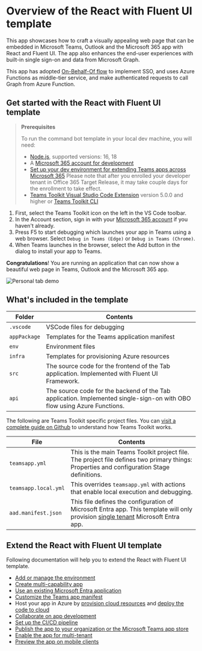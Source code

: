 # Overview of the React with Fluent UI template

This app showcases how to craft a visually appealing web page that can be embedded in Microsoft Teams, Outlook and the Microsoft 365 app with React and Fluent UI. The app also enhances the end-user experiences with built-in single sign-on and data from Microsoft Graph.

This app has adopted [On-Behalf-Of flow](https://learn.microsoft.com/en-us/azure/active-directory/develop/v2-oauth2-on-behalf-of-flow) to implement SSO, and uses Azure Functions as middle-tier service, and make authenticated requests to call Graph from Azure Function.

## Get started with the React with Fluent UI template

> **Prerequisites**
>
> To run the command bot template in your local dev machine, you will need:
>
> - [Node.js](https://nodejs.org/), supported versions: 16, 18
> - A [Microsoft 365 account for development](https://docs.microsoft.com/microsoftteams/platform/toolkit/accounts)
> - [Set up your dev environment for extending Teams apps across Microsoft 365](https://aka.ms/teamsfx-m365-apps-prerequisites)
> Please note that after you enrolled your developer tenant in Office 365 Target Release, it may take couple days for the enrollment to take effect.
> - [Teams Toolkit Visual Studio Code Extension](https://aka.ms/teams-toolkit) version 5.0.0 and higher or [Teams Toolkit CLI](https://aka.ms/teamsfx-toolkit-cli)

1. First, select the Teams Toolkit icon on the left in the VS Code toolbar.
2. In the Account section, sign in with your [Microsoft 365 account](https://docs.microsoft.com/microsoftteams/platform/toolkit/accounts) if you haven't already.
3. Press F5 to start debugging which launches your app in Teams using a web browser. Select `Debug in Teams (Edge)` or `Debug in Teams (Chrome)`.
4. When Teams launches in the browser, select the Add button in the dialog to install your app to Teams.

**Congratulations**! You are running an application that can now show a beautiful web page in Teams, Outlook and the Microsoft 365 app.

![Personal tab demo](https://github.com/OfficeDev/TeamsFx/assets/63089166/9599b53c-8f89-493f-9f7e-9edae1f9be54)

## What's included in the template

| Folder       | Contents                                                                                                                |
| - |-------------------------------------------------------------------------------------------------------------------------|
| `.vscode`    | VSCode files for debugging                                                                                              |
| `appPackage` | Templates for the Teams application manifest                                                                            |
| `env`        | Environment files                                                                                                       |
| `infra`      | Templates for provisioning Azure resources                                                                              |
| `src`        | The source code for the frontend of the Tab application. Implemented with Fluent UI Framework.                          |
| `api`        | The source code for the backend of the Tab application. Implemented single-sign-on with OBO flow using Azure Functions. |

The following are Teams Toolkit specific project files. You can [visit a complete guide on Github](https://github.com/OfficeDev/TeamsFx/wiki/Teams-Toolkit-Visual-Studio-Code-v5-Guide#overview) to understand how Teams Toolkit works.

| File                                 | Contents                                           |
| - | - |
|`teamsapp.yml`|This is the main Teams Toolkit project file. The project file defines two primary things:  Properties and configuration Stage definitions.|
|`teamsapp.local.yml`|This overrides `teamsapp.yml` with actions that enable local execution and debugging.|
|`aad.manifest.json`|This file defines the configuration of Microsoft Entra app. This template will only provision [single tenant](https://learn.microsoft.com/azure/active-directory/develop/single-and-multi-tenant-apps#who-can-sign-in-to-your-app) Microsoft Entra app.|

## Extend the React with Fluent UI template

Following documentation will help you to extend the React with Fluent UI template.

- [Add or manage the environment](https://learn.microsoft.com/microsoftteams/platform/toolkit/teamsfx-multi-env)
- [Create multi-capability app](https://learn.microsoft.com/microsoftteams/platform/toolkit/add-capability)
- [Use an existing Microsoft Entra application](https://learn.microsoft.com/microsoftteams/platform/toolkit/use-existing-aad-app)
- [Customize the Teams app manifest](https://learn.microsoft.com/microsoftteams/platform/toolkit/teamsfx-preview-and-customize-app-manifest)
- Host your app in Azure by [provision cloud resources](https://learn.microsoft.com/microsoftteams/platform/toolkit/provision) and [deploy the code to cloud](https://learn.microsoft.com/microsoftteams/platform/toolkit/deploy)
- [Collaborate on app development](https://learn.microsoft.com/microsoftteams/platform/toolkit/teamsfx-collaboration)
- [Set up the CI/CD pipeline](https://learn.microsoft.com/microsoftteams/platform/toolkit/use-cicd-template)
- [Publish the app to your organization or the Microsoft Teams app store](https://learn.microsoft.com/microsoftteams/platform/toolkit/publish)
- [Enable the app for multi-tenant](https://github.com/OfficeDev/TeamsFx/wiki/Multi-tenancy-Support-for-Azure-AD-app)
- [Preview the app on mobile clients](https://github.com/OfficeDev/TeamsFx/wiki/Run-and-debug-your-Teams-application-on-iOS-or-Android-client)
